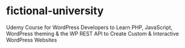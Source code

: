 # fictional-university

Udemy Course for WordPress Developers to Learn PHP, JavaScript, WordPress theming &amp; the WP REST API to Create Custom &amp; Interactive WordPress Websites
